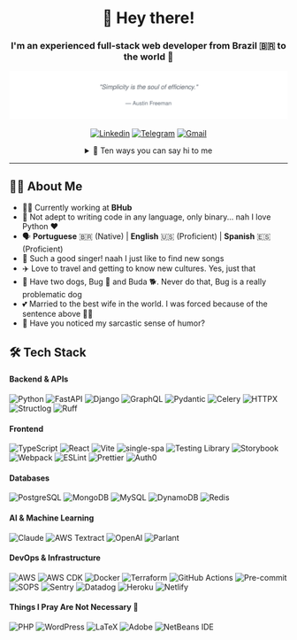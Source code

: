 <div align="center">

# 🤟 Hey there!

### I'm an experienced full-stack web developer from Brazil 🇧🇷 to the world 🚀

<!-- QUOTE:START -->
<img src="./quote.svg?t=20251010003305" alt="Quote" />
<!-- QUOTE:END -->

[![Linkedin](https://img.shields.io/badge/LinkedIn-0077B5?style=for-the-badge&logo=linkedin&logoColor=white)](https://www.linkedin.com/in/willian-morais/)
[![Telegram](https://img.shields.io/badge/Telegram-2CA5E0?style=for-the-badge&logo=telegram&logoColor=white)](https://t.me/wmorais90)
[![Gmail](https://img.shields.io/badge/Gmail-D14836?style=for-the-badge&logo=gmail&logoColor=white)](mailto:williandmorais@gmail.com)

<details>
<summary>💬 Ten ways you can say hi to me</summary>
<br>

1. Hi, honeybunch!
2. What's crackin'?
3. Howdy, howdy, howdy!
4. Ghostbusters, whatya want?
5. I'm Batman.
6. Hello, who's there, I'm talking.
7. Hello, sunshine!
8. What's kickin', little chicken?
9. My name's `<your-name>`, and I'm a bad guy.
10. 'Ello, gov'nor!

</details>

</div>

---

## 👨‍💻 About Me

- 🧑‍💻 Currently working at **BHub**
- 🦾 Not adept to writing code in any language, only binary... nah I love Python ❤️
- 🗣️ **Portuguese** 🇧🇷 (Native) | **English** 🇺🇸 (Proficient) | **Spanish** 🇪🇸 (Proficient)
- 🎤 Such a good singer! naah I just like to find new songs
- ✈️ Love to travel and getting to know new cultures. Yes, just that
- 🐾 Have two dogs, Bug 🐛 and Buda 🐕. Never do that, Bug is a really problematic dog
- 💕 Married to the best wife in the world. I was forced because of the sentence above 🤷‍♂️
- 🙈 Have you noticed my sarcastic sense of humor?

## 🛠️ Tech Stack

#### Backend & APIs
![Python](https://img.shields.io/badge/python-%2314354C.svg?style=for-the-badge&logo=python&logoColor=white)
![FastAPI](https://img.shields.io/badge/FastAPI-005571?style=for-the-badge&logo=fastapi)
![Django](https://img.shields.io/badge/django-%23092E20.svg?style=for-the-badge&logo=django&logoColor=white)
![GraphQL](https://img.shields.io/badge/-GraphQL-E10098?style=for-the-badge&logo=graphql)
![Pydantic](https://img.shields.io/badge/Pydantic-E92063?style=for-the-badge&logo=pydantic&logoColor=white)
![Celery](https://img.shields.io/badge/Celery-37814A?style=for-the-badge&logo=celery&logoColor=white)
![HTTPX](https://img.shields.io/badge/HTTPX-0891B2?style=for-the-badge&logo=python&logoColor=white)
![Structlog](https://img.shields.io/badge/Structlog-FFD43B?style=for-the-badge&logo=python&logoColor=black)
![Ruff](https://img.shields.io/badge/Ruff-FCC21B?style=for-the-badge&logo=python&logoColor=black)

#### Frontend
![TypeScript](https://img.shields.io/badge/typescript-%23007ACC.svg?style=for-the-badge&logo=typescript&logoColor=white)
![React](https://img.shields.io/badge/react-%2320232a.svg?style=for-the-badge&logo=react&logoColor=%2361DAFB)
![Vite](https://img.shields.io/badge/vite-%23646CFF.svg?style=for-the-badge&logo=vite&logoColor=white)
![single-spa](https://img.shields.io/badge/single--spa-%23000000.svg?style=for-the-badge&logo=single-spa&logoColor=white)
![Testing Library](https://img.shields.io/badge/Testing_Library-%23E33332?style=for-the-badge&logo=testing-library&logoColor=white)
![Storybook](https://img.shields.io/badge/Storybook-FF4785?style=for-the-badge&logo=storybook&logoColor=white)
![Webpack](https://img.shields.io/badge/webpack-%238DD6F9.svg?style=for-the-badge&logo=webpack&logoColor=black)
![ESLint](https://img.shields.io/badge/ESLint-4B3263?style=for-the-badge&logo=eslint&logoColor=white)
![Prettier](https://img.shields.io/badge/Prettier-F7B93E?style=for-the-badge&logo=prettier&logoColor=black)
![Auth0](https://img.shields.io/badge/Auth0-EB5424?style=for-the-badge&logo=auth0&logoColor=white)

#### Databases
![PostgreSQL](https://img.shields.io/badge/postgres-%23316192.svg?style=for-the-badge&logo=postgresql&logoColor=white)
![MongoDB](https://img.shields.io/badge/MongoDB-%234ea94b.svg?style=for-the-badge&logo=mongodb&logoColor=white)
![MySQL](https://img.shields.io/badge/mysql-%234479A1.svg?style=for-the-badge&logo=mysql&logoColor=white)
![DynamoDB](https://img.shields.io/badge/DynamoDB-4053D6?style=for-the-badge&logo=amazon-dynamodb&logoColor=white)
![Redis](https://img.shields.io/badge/redis-%23DD0031.svg?style=for-the-badge&logo=redis&logoColor=white)

#### AI & Machine Learning
![Claude](https://img.shields.io/badge/Claude_Code-191919?style=for-the-badge&logo=anthropic&logoColor=white)
![AWS Textract](https://img.shields.io/badge/AWS_Textract-FF9900?style=for-the-badge&logo=amazon-aws&logoColor=white)
![OpenAI](https://img.shields.io/badge/OpenAI-412991?style=for-the-badge&logo=openai&logoColor=white)
![Parlant](https://img.shields.io/badge/Parlant-4A90E2?style=for-the-badge&logo=ai&logoColor=white)

#### DevOps & Infrastructure
![AWS](https://img.shields.io/badge/AWS-%23FF9900.svg?style=for-the-badge&logo=amazon-aws&logoColor=white)
![AWS CDK](https://img.shields.io/badge/AWS_CDK-%23FF9900.svg?style=for-the-badge&logo=amazon-aws&logoColor=white)
![Docker](https://img.shields.io/badge/docker-%230db7ed.svg?style=for-the-badge&logo=docker&logoColor=white)
![Terraform](https://img.shields.io/badge/terraform-%235835CC.svg?style=for-the-badge&logo=terraform&logoColor=white)
![GitHub Actions](https://img.shields.io/badge/GitHub_Actions-2088FF?style=for-the-badge&logo=github-actions&logoColor=white)
![Pre-commit](https://img.shields.io/badge/Pre--commit-FAB040?style=for-the-badge&logo=pre-commit&logoColor=black)
![SOPS](https://img.shields.io/badge/SOPS-000000?style=for-the-badge&logo=mozilla&logoColor=white)
![Sentry](https://img.shields.io/badge/Sentry-%23362D59.svg?style=for-the-badge&logo=sentry&logoColor=white)
![Datadog](https://img.shields.io/badge/Datadog-%23632CA6.svg?style=for-the-badge&logo=datadog&logoColor=white)
![Heroku](https://img.shields.io/badge/heroku-%23430098.svg?style=for-the-badge&logo=heroku&logoColor=white)
![Netlify](https://img.shields.io/badge/netlify-%23000000.svg?style=for-the-badge&logo=netlify&logoColor=#00C7B7)

#### Things I Pray Are Not Necessary 🙏
![PHP](https://img.shields.io/badge/php-%23777BB4.svg?style=for-the-badge&logo=php&logoColor=white)
![WordPress](https://img.shields.io/badge/WordPress-%23117AC9.svg?style=for-the-badge&logo=WordPress&logoColor=white)
![LaTeX](https://img.shields.io/badge/latex-%23008080.svg?style=for-the-badge&logo=latex&logoColor=white)
![Adobe](https://img.shields.io/badge/adobe-%23FF0000.svg?style=for-the-badge&logo=adobe&logoColor=white)
![NetBeans IDE](https://img.shields.io/badge/NetBeansIDE-1B6AC6.svg?style=for-the-badge&logo=apache-netbeans-ide&logoColor=white)
